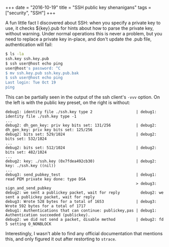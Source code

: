 +++
date = "2016-10-19"
title = "SSH public key shenanigans"
tags = ["security", "SSH"]
+++

A fun little fact I discovered about SSH: when you specify a private key to use, it checks ${key}.pub for hints about how to parse the private key, without warning. Under normal operations this is never a problem, but you need to replace a private key in-place, and don't update the .pub file, authentication will fail:

```bash
$ ls -la
ssh.key ssh.key.pub
$ ssh user@host echo ping
user@host's password: ^C
$ mv ssh.key.pub ssh.key.pub.bak
$ ssh user@host echo ping
Last login: Tue Oct 19
ping
```

This can be partially seen in the output of the ssh client's `-vvv` option. On the left is with the public key preset, on the right is without:
```
debug1: identity file ./ssh.key type 2                   | debug1: identity file ./ssh.key type -1
...
debug2: dh_gen_key: priv key bits set: 131/256           | debug2: dh_gen_key: priv key bits set: 125/256
debug2: bits set: 529/1024                               | debug2: bits set: 532/1024
...
debug2: bits set: 512/1024                               | debug2: bits set: 482/1024
...
debug2: key: ./ssh.key (0x7fdea492cb30)                  | debug2: key: ./ssh.key ((nil))
...
debug3: send_pubkey_test                                 | debug1: read PEM private key done: type DSA
                                                         > debug3: sign_and_send_pubkey
debug2: we sent a publickey packet, wait for reply         debug2: we sent a publickey packet, wait for reply
debug3: Wrote 528 bytes for a total of 1653              | debug3: Wrote 592 bytes for a total of 1717
debug1: Authentications that can continue: publickey,pas | debug1: Authentication succeeded (publickey).
debug2: we did not send a packet, disable method         | debug2: fd 5 setting O_NONBLOCK
```

Interestingly, I wasn't able to find any official documentation that mentions this, and only figured it out after restorting to `strace`.
